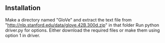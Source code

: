 ## Installation

Make a directory named "GloVe" and extract the text file from "http://nlp.stanford.edu/data/glove.42B.300d.zip" in that folder
Run python driver.py for options. Either download the required files or make them using option 1 in driver.
